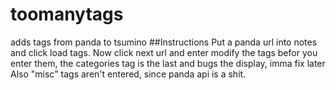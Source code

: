 # toomanytags
adds tags from panda to tsumino
##Instructions
Put a panda url into notes and click load tags. Now click next url and enter modify the tags befor you enter them, the categories tag is the last and bugs the display, imma fix later
Also "misc" tags aren't entered, since panda api is a shit.
